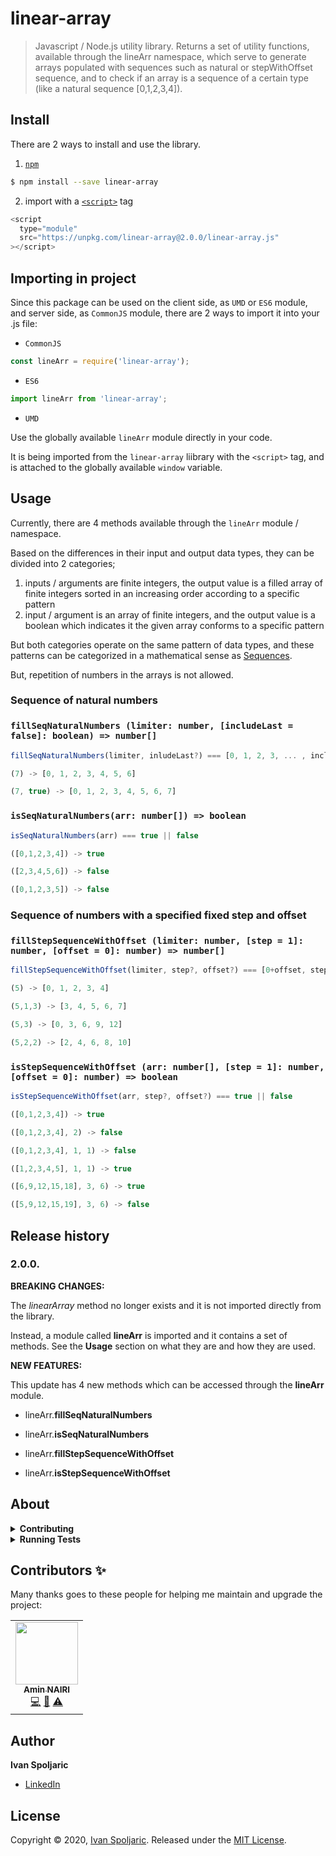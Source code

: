 # linear-array

> Javascript / Node.js utility library. Returns a set of utility functions, available through the lineArr namespace, which serve to generate arrays populated with sequences such as natural or stepWithOffset sequence, and to check if an array is a sequence of a certain type (like a natural sequence [0,1,2,3,4]).

## Install

There are 2 ways to install and use the library.

1. [`npm`](https://www.npmjs.com/)

```sh
$ npm install --save linear-array
```

2. import with a [`<script>`](https://developer.mozilla.org/en-US/docs/Web/HTML/Element/script) tag

```js
<script
  type="module"
  src="https://unpkg.com/linear-array@2.0.0/linear-array.js"
></script>
```

## Importing in project

Since this package can be used on the client side, as `UMD` or `ES6` module, and server side, as `CommonJS` module, there are 2 ways to import it into your .js file:

- `CommonJS`

```js
const lineArr = require('linear-array');
```

- `ES6`

```js
import lineArr from 'linear-array';
```

- `UMD`

Use the globally available `lineArr` module directly in your code.

It is being imported from the `linear-array` liibrary with the `<script>` tag, and is attached to the globally available `window` variable.

## Usage

Currently, there are 4 methods available through the `lineArr` module / namespace.

Based on the differences in their input and output data types, they can be divided into 2 categories;

1. inputs / arguments are finite integers, the output value is a filled array of finite integers sorted in an increasing order according to a specific pattern
2. input / argument is an array of finite integers, and the output value is a boolean which indicates it the given array conforms to a specific pattern

But both categories operate on the same pattern of data types, and these patterns can be categorized in a mathematical sense as [Sequences](https://en.wikipedia.org/wiki/Sequence).

But, repetition of numbers in the arrays is not allowed.

### **Sequence of natural numbers**

### `fillSeqNaturalNumbers (limiter: number, [includeLast = false]: boolean) => number[]`

```js
fillSeqNaturalNumbers(limiter, inludeLast?) === [0, 1, 2, 3, ... , includeLast ? limiter : (limiter - 1)]

(7) -> [0, 1, 2, 3, 4, 5, 6]

(7, true) -> [0, 1, 2, 3, 4, 5, 6, 7]

```

### `isSeqNaturalNumbers(arr: number[]) => boolean`

```js
isSeqNaturalNumbers(arr) === true || false

([0,1,2,3,4]) -> true

([2,3,4,5,6]) -> false

([0,1,2,3,5]) -> false

```

### **Sequence of numbers with a specified fixed step and offset**

### `fillStepSequenceWithOffset (limiter: number, [step = 1]: number, [offset = 0]: number) => number[]`

```js
fillStepSequenceWithOffset(limiter, step?, offset?) === [0+offset, step + offset, 2*step + offset, ..., (limiter - 1)*step + offset]

(5) -> [0, 1, 2, 3, 4]

(5,1,3) -> [3, 4, 5, 6, 7]

(5,3) -> [0, 3, 6, 9, 12]

(5,2,2) -> [2, 4, 6, 8, 10]
```

### `isStepSequenceWithOffset (arr: number[], [step = 1]: number, [offset = 0]: number) => boolean`

```js
isStepSequenceWithOffset(arr, step?, offset?) === true || false

([0,1,2,3,4]) -> true

([0,1,2,3,4], 2) -> false

([0,1,2,3,4], 1, 1) -> false

([1,2,3,4,5], 1, 1) -> true

([6,9,12,15,18], 3, 6) -> true

([5,9,12,15,19], 3, 6) -> false
```

## Release history

### **2.0.0.**

**BREAKING CHANGES:**

The _linearArray_ method no longer exists and it is not imported directly from the library.

Instead, a module called **lineArr** is imported and it contains a set of methods. See the **Usage** section on what they are and how they are used.

**NEW FEATURES:**

This update has 4 new methods which can be accessed through the **lineArr** module.

- lineArr.**fillSeqNaturalNumbers**

- lineArr.**isSeqNaturalNumbers**

- lineArr.**fillStepSequenceWithOffset**

- lineArr.**isStepSequenceWithOffset**

## About

<details>
<summary><strong>Contributing</strong></summary>

Pull requests and stars are always welcome. For bugs and feature requests, [please create an issue](../../issues/new).

</details>

<details>
<summary><strong>Running Tests</strong></summary>

Running and reviewing unit tests is a great way to get familiarized with a library and its API. You can install dependencies and run tests with the following command:

```sh
$ npm install && npm test
```

</details>

## Contributors ✨

Many thanks goes to these people for helping me maintain and upgrade the project:

<!-- ALL-CONTRIBUTORS-LIST:START - Do not remove or modify this section -->
<!-- prettier-ignore-start -->
<!-- markdownlint-disable -->
<table>
  <tr>
    <td align="center"><a href="https://github.com/aminnairi"><img src="https://avatars3.githubusercontent.com/u/18418459?v=4" width="100px;" alt=""/><br /><sub><b>Amin NAIRI</b></sub></a><br /><a href="https://github.com/ispoljari/linear-array/commits?author=aminnairi" title="Code">💻</a> <a href="#ideas-aminnairi" title="Ideas, Planning, & Feedback">🤔</a> <a href="https://github.com/ispoljari/linear-array/commits?author=aminnairi" title="Tests">⚠️</a></td>
  </tr>
</table>

<!-- markdownlint-enable -->
<!-- prettier-ignore-end -->

<!-- ALL-CONTRIBUTORS-LIST:END -->

## Author

**Ivan Spoljaric**

- [LinkedIn](https://www.linkedin.com/in/ivan-špoljarić-2206a184)

## License

Copyright © 2020, [Ivan Spoljaric](https://github.com/ispoljari).
Released under the [MIT License](https://github.com/ispoljari/linear-array/blob/master/LICENSE.md).
